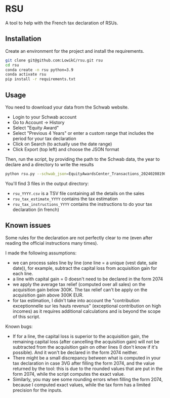 # RSU

A tool to help with the French tax declaration of RSUs.

## Installation

Create an environment for the project and install the requirements.

```bash
git clone git@github.com:LowikC/rsu.git rsu
cd rsu
conda create -n rsu python=3.9
conda activate rsu
pip install -r requirements.txt
```

## Usage

You need to download your data from the Schwab website.
- Login to your Schwab account
- Go to Account -> History
- Select "Equity Award"
- Select "Previous 4 Years" or enter a custom range that includes the period for your tax declaration
- Click on Search (to actually use the date range)
- Click Export (top left) and choose the JSON format

Then, run the script, by providing the path to the Schwab data, the year to declare and a directory to write the results
```bash
python rsu.py --schwab_json=EquityAwardsCenter_Transactions_20240208190934.json --year=2023 --output_dir=.
```

You'll find 3 files in the output directory:
- `rsu_YYYY.csv` is a TSV file containing all the details on the sales
- `rsu_tax_estimate_YYYY` contains the tax estimation
- `rsu_tax_instructions_YYYY` contains the instructions to do your tax declaration (in french)


## Known issues

Some rules for the declaration are not perfectly clear to me (even after reading the official instructions many times).  

I made the following assumptions:
- we can process sales line by line (one line = a unique (vest date, sale date)), for example, subtract the capital loss from acquisition gain for each line.
- a line with capital gain = 0 doesn't need to be declared in the form 2074
- we apply the average tax relief (computed over all sales) on the acquisition gain below 300K. The tax relief can't be apply on the acquisition gain above 300K EUR.
- for tax estimation, I didn't take into account the "contribution exceptionnelle sur les hauts revenus" (exceptional contribution on high incomes) as it requires additional calculations and is beyond the scope of this script.

Known bugs:
- If for a line, the capital loss is superior to the acquisition gain, the remaining capital loss (after cancelling the acquisition gain) will not be subtracted from the acquisition gain on other lines (I don't know if it's possible). And it won't be declared in the form 2074 neither.
- There might be a small discrepancy between what is computed in your tax declaration in case 3VG after filling the form 2074, and the value returned by the tool: this is due to the rounded values that are put in the form 2074, while the script computes the exact value.
- Similarly, you may see some rounding errors when filling the form 2074, because I computed exact values, while the tax form has a limited precision for the inputs.
